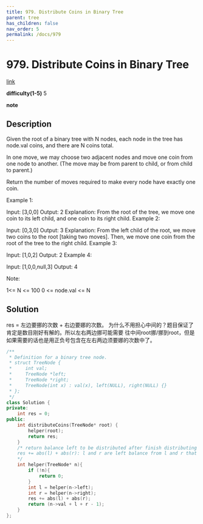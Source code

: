 ```yaml
---
title: 979. Distribute Coins in Binary Tree
parent: tree
has_children: false
nav_order: 5
permalink: /docs/979
---
```

# 979. Distribute Coins in Binary Tree
[link](https://leetcode.com/problems/distribute-coins-in-binary-tree/)

**difficulty(1-5)**
5

**note**

## Description
Given the root of a binary tree with N nodes, each node in the tree has node.val coins, and there are N coins total.

In one move, we may choose two adjacent nodes and move one coin from one node to another.  (The move may be from parent to child, or from child to parent.)

Return the number of moves required to make every node have exactly one coin.

 

Example 1:



Input: [3,0,0]
Output: 2
Explanation: From the root of the tree, we move one coin to its left child, and one coin to its right child.
Example 2:



Input: [0,3,0]
Output: 3
Explanation: From the left child of the root, we move two coins to the root [taking two moves].  Then, we move one coin from the root of the tree to the right child.
Example 3:



Input: [1,0,2]
Output: 2
Example 4:



Input: [1,0,0,null,3]
Output: 4
 

Note:

1<= N <= 100
0 <= node.val <= N

## Solution
res = 左边要挪的次数 + 右边要娜的次数。
为什么不用担心中间的？题目保证了肯定是数目刚好有解的。所以左右两边挪可能需要 往中间root挪/挪到root，但是如果需要的话也是用正负号包含在左右两边须要娜的次数中了。

```c++
/**
 * Definition for a binary tree node.
 * struct TreeNode {
 *     int val;
 *     TreeNode *left;
 *     TreeNode *right;
 *     TreeNode(int x) : val(x), left(NULL), right(NULL) {}
 * };
 */
class Solution {
private:
    int res = 0;
public:
    int distributeCoins(TreeNode* root) {
        helper(root);
        return res;
    }
    /* return balance left to be distributed after finish distributing for n and it's children.
    res += abs(l) + abs(r): l and r are left balance from l and r that needs to be moved. 
    */
    int helper(TreeNode* n){
        if (!n){
            return 0;
        }
        int l = helper(n->left);
        int r = helper(n->right);
        res += abs(l) + abs(r);
        return (n->val + l + r - 1);
    }
};
```